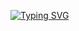 [![Typing SVG](https://readme-typing-svg.herokuapp.com/?color=CA2115&size=35&center=true&vCenter=true&width=1000&lines=Be+Welcome!;Clique+aqui+para+acessar+o+Portifolio+:%29)](https://abcvinicius.github.io/PUBLIC_plataform-education/)
